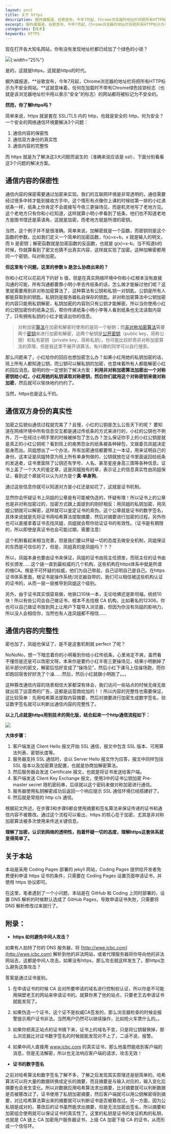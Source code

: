 ```yaml
---
layout: post
title: 关于 https 
description: 据外媒报道，谷歌宣布，今年7月起，Chrome浏览器的地址栏将把所有HTTP标示为不安全网站。这就意味着，任何在加载时不带有Chrome绿色挂锁标志（也就是该浏览器地址栏中用以表示“安全”的标志）的网站都将被标记为不安全的。
excerpt: 据外媒报道，谷歌宣布，今年7月起，Chrome浏览器的地址栏将把所有HTTP标示为不安全网站。这就意味着，任何在加载时不带有Chrome绿色挂锁标志（也就是该浏览器地址栏中用以表示“安全”的标志）的网站都将被标记为不安全的
categories: [技术]
keywords: HTTPS
---
```


现在打开各大知名网站，你有没有发现地址栏都已经加了个绿色的小锁？  

![](/images/post/https/https.png){:width="25%"}

是的，这就是https，这就是https的时代。

据外媒报道，**谷歌宣布，今年7月起，Chrome浏览器的地址栏将把所有HTTP标示为不安全网站。**这就意味着，任何在加载时不带有Chrome绿色挂锁标志（也就是该浏览器地址栏中用以表示“安全”的标志）的网站都将被标记为不安全的。

**然而，你了解https吗？**

简单来说，https 就是套在 SSL/TLS 内的 http，也就是安全的 http。何为安全？一个安全的网络通信环境要解决3个问题：

1. 通信内容的保密性  
2. 通信双方身份的真实性  
3. 通信内容的完整性   

而 https 就是为了解决这3大问题而诞生的（准确来说应该是 ssl），下面分别看看这3个问题的解决方案。

## 通信内容的保密性

通信内容的保密需要通过加密来实现。我们的互联网环境是非常透明的，通信需要经过很多中转才能到接收方手中。这个情形有点像你上课的时候给第一排的小红递纸条一样，纸条上你肯定不会直接写今夜三更操场见，而是机灵地写了老地方见。这个老地方只有你和小红知道，这样就算小明小李看到了纸条，他们也不知道老地方是图书馆还是英语角，这就是加密，而老地方就是所谓的密钥。

当然，这个例子并不是很准确。简单来说，加解密就是一个函数，而密钥则是这个函数的参数。比如我们定义一个简单的加密函数，f(x)=x+b，x 就是输入的明文，而 b 是密钥；解密函数就是加密函数的反函数，也就是 g(x)=x-b。当不知道b的时候，你就算看到了密文也猜不出真实内容，这样就实现了加密。这种加解密都用同一个密钥，叫对称加密。

**但这里有个问题，这里的参数 b 是怎么协商出来的？**

你和小红可以花前月下约好 b 值，但是在真实网络环境中你和小红根本没有直接沟通的可能，所有沟通都要靠小明小李去传纸条的话，怎么做才能躲过他们呢？这里就需要用到非对称加密算法了，这种算法有公钥和私钥一对钥匙，公钥是所有人都能获取到的钥匙，私钥则是服务器私自保存的钥匙。非对称加密算法中公钥加密的内容只能用私钥解密，私钥加密的内容则只有公钥才能解密。所以当你使用小红的公钥加密你的纸条之后，帮你传递纸条小明小李等人看到纸条也无法读取内容了，只有拥有私钥的小红才能读出你的信息。

> 对称加密[算法](https://baike.baidu.com/item/%E7%AE%97%E6%B3%95)在加密和解密时使用的是同一个秘钥；而[非对称加密算法](https://baike.baidu.com/item/%E9%9D%9E%E5%AF%B9%E7%A7%B0%E5%8A%A0%E5%AF%86%E7%AE%97%E6%B3%95)需要两个[密钥](https://baike.baidu.com/item/%E5%AF%86%E9%92%A5)来进行加密和解密，这两个秘钥是[公开密钥](https://baike.baidu.com/item/%E5%85%AC%E5%BC%80%E5%AF%86%E9%92%A5)（public key，简称公钥）和私有密钥（private key，简称私钥）。你可能比较好奇非对称加密算法的原理，但是我这里不展开讲算法，有兴趣的同学可以自行搜索。  

那么问题来了，小红给你的回应也想加密怎么办？如果小红用她的私钥加密的话，班上所有人都知道公钥，而公钥可以解私钥的加密，也意味着所有人都能解密小红的回应消息。聪明的你一定想到了解决方案：**利用非对称加密算法加密出一个对称密钥给小红，小红用她的私钥读取对称密钥，然后你们就用这个对称密钥来做对称加密**，然后就可以愉快地约约约了。

当然，https也是这么干的。

## 通信双方身份的真实性

加密之后貌似通信过程就完美了？且慢，小红的公钥是怎么公告天下的呢？
要知道在网络环境中所有信息交互都是通过传纸条的方式来进行的，小红的公钥也不例外，万一在经过小明手里的时候被掉包了怎么办？怎么保证你手上的小红公钥是就是真正的小红公钥呢？看到班上的痴男怨女的纸条被各种掉包，文娱委员凤姐决定挺身而出。凤姐想出了一个办法，所有加密通信都要带上一本证，用来证明自己的身份。这本证是凤姐特意为班上所有单身狗做的，公钥就放在证书里面返回给纸条的发送者，证书里面除了公钥还有学号、人名、甚至星座身高三围等各种信息。证书上盖了一个大大的鉴定章，这是凤姐独有的章，表示证上的信息真实性由凤姐保证，看到这个章就可以认为对方是个**真·单身狗**。

通过这些信息你就可以知道对方是小红还是如花了，这就是证书机制。

显然你会怀疑证书上凤姐的公章是有可能被伪造的，怀疑有理！所以证书上的公章也是非对称加密过的，加密方式跟上面提到的刚好相反：用凤姐的私钥加密，用凤姐公钥就可以解密，这样就可以鉴定证书的真伪。这个公章就是证书的数字签名，具体来说就是先将证书用哈希算法提取摘要，然后对摘要进行加密的过程。另外你也可以直接拿着证书去找凤姐，凤姐就会帮你验证证书的有效性。（证书是有期限的，所以即使是真证书也会可能过期，需要注意）

这个机制看起来相当完善，但是我们要以怀疑一切的态度去做安全机制，凤姐保证的东西是可信任的了，但是，凤姐真的是凤姐吗？？？


所以，凤姐本身也要由证书来保证，凤姐的证书由班主任颁发，而班主任的证书由校长颁发……这个链一直到最权威的几个机构，这些机构在https体系中就是所谓的根CA。根是不可怀疑的权威，他们为自己带盐，自己证明自己是自己。在https证书体系里面，根证书是操作系统/浏览器自带的，我们可以相信被这些机构认证的证书的，从而一层一层推导到凤姐这个级别。

另外，由于证书其实很容易做，地铁口10块一本，无论哈佛还是斯坦福，统统10块！所以有些公司会自己做证书，根本不去找根 CA 机构，比如著名的12306。你也可以自己做证书放到网上让用户下载导入浏览器，但因为你没有凤姐的影响力，所以没人会相信你，当然也有人连凤姐都不相信……


## 通信内容的完整性

密也加了，凤姐也保证了，是不是这套机制就 perfect 了呢？

NoNoNo，想一下暗恋着你的小明看到你给小红传纸条，心里肯定不爽，虽然看不懂但是还是可以改密文呀。本来你是要约小红半夜三更操场见，结果小明删掉了前半部分的密文，解密后恰好变成了“操场见”，然后小红下课马上往操场跑，而你却跑回宿舍好好洗了个澡……然后，然后小红就跟小明跑了。。。

这种篡改通信内容的场景相信大家都深有体会，我们访问一些站点的时候无缘无故就出现了运营商的广告，这都是运营商给加的！！所以内容的完整性也需要保证，这比较简单：先用哈希算法提取内容摘要，然后对摘要进行加密生成数字签名，验证数字签名就可以判断出通信内容的完整性了。

**以上几点就是https用到技术的简化版，结合起来一个http通信流程如下：**

![](/images/post/https/0.jpeg)


**大体步骤：**

1. 客户端发送 Client Hello 报文开始 SSL 通信，报文中包含 SSL 版本、可用算法列表、密钥长度等。  
2. 服务器支持 SSL 通信时，会以 Server Hello 报文作为应答，报文中同样包括 SSL 版本以及加密算法配置，也就是协商加解密算法。  
3. 然后服务器会发送 Certificate 报文，也就是将证书发送给客户端。  
4. 客户端发送 Client Key Exchange 报文，使用3中的证书公钥加密 Pre-master secret 随机密码串，后续就以这个密码来做对称加密进行通信。  
5. 服务器使用私钥解密成功后返回一个响应提示 SSL 通信环境已经搭建好了。  
6. 然后就是常规的 http c/s 通信。


根据前文所述，在步骤3和步骤6都会使用摘要和签名算法来保证传递的证书和通信内容不被篡改。通过这个流程可以看出，https 的核心在于加密，尤其是非对称加密算法被多次使用来传送关键信息。

**理解了加密，认识到网络的透明性，抱着怀疑一切的态度，理解https这套体系就变得简单了。**

## 关于本站

本站是采用 Coding Pages 部署的 jekyll 网站，Coding Pages 提供给开发者免费便利申请 https 证书的条件，只需要在 Coding Pages 设置页面申请证书，并使用 https 协议即可。

在这里，笔者遇到了一个小问题，本站是在 GitHub 和 Coding 上同时部署的，设置 DNS 解析的时候默认选成了 GitHub Pages，导致申请证书失败，只需要将 DNS 解析修改过来就行了。


## 附录：

* **https 如何避免中间人攻击？**  

如果有人劫持了你的 DNS 服务器，将 [http://wwe.icbc.com](http://wwe.icbc.com) 解析到他的非法网站，或者代理服务器将你导向他的非法网站去，这都是中间人攻击。如果没有https，那么攻击就这样发生了。那https怎么避免这类攻击？

答案是通过证书鉴别。

1. 在申请证书的时候 CA 会对所要申请的域名进行控制权认证，所以你是不可能用隔壁老王的网站来申请证书的。就算你黑了他的站点，只要老王去申请证书就能发现了。

2. 如果伪造一个证书，这个证不是权威CA签发的，那么浏览器检查的时候会报警提示用户证书非法。当然用户仍然可以继续操作，比如抢火车票什么的。。

3. 如果你把真正站点的证书搞下来，证书上的域名不变，只是将公钥替换掉，那么浏览器比对证书数字签名的时候就能发现对不上了，二话不说，报警。

4. 如果中间人直接用 www.icbc.com 的真实证书，那么他虽然能收到客户端的消息，但是无法解密，所以也无法响应客户端的请求，攻击无效！

* **证书的数字签名**

之前对哈希算法和数字签名了解不多，了解之后发现其实原理还是挺简单的。哈希算法可以将大量的数据转换成定长的摘要，而且摘要是与输入对应的，输入变化后摘要也会发生变化。所以对数据应用哈希算法求出摘要，比对摘要就可以判断数据是否被篡改过了。证书使用了私钥加密摘要，然后客户端就可以用公钥解密得到摘要，对比哈希算法算出来的摘要就可以判断证书是否被篡改过。另一方面，因为公私钥是成对的，篡改后的证书虽然能求出摘要，但是无法加密出签名，所以摘要和加密组合使用就可以保证证书的真实性了。这里的私钥是证书的发证机构的私钥，也就是 CA 链上 CA 加密用户服务器证书，上级 CA 加密下级 CA 的证书，从而形成一个信任环。

